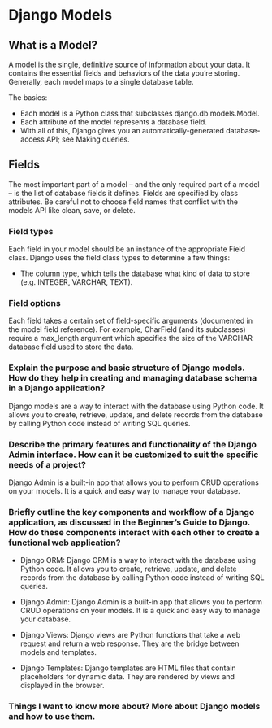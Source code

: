 # Django Models
## What is a Model?
A model is the single, definitive source of information about your data. It contains the essential fields and behaviors of the data you’re storing. Generally, each model maps to a single database table.

The basics:
- Each model is a Python class that subclasses django.db.models.Model.
- Each attribute of the model represents a database field.
- With all of this, Django gives you an automatically-generated database-access API; see Making queries.

## Fields
The most important part of a model – and the only required part of a model – is the list of database fields it defines. Fields are specified by class attributes. Be careful not to choose field names that conflict with the models API like clean, save, or delete.

### Field types
Each field in your model should be an instance of the appropriate Field class. Django uses the field class types to determine a few things:
- The column type, which tells the database what kind of data to store (e.g. INTEGER, VARCHAR, TEXT).


### Field options
Each field takes a certain set of field-specific arguments (documented in the model field reference). For example, CharField (and its subclasses) require a max_length argument which specifies the size of the VARCHAR database field used to store the data.

### Explain the purpose and basic structure of Django models. How do they help in creating and managing database schema in a Django application?
Django models are a way to interact with the database using Python code. It allows you to create, retrieve, update, and delete records from the database by calling Python code instead of writing SQL queries.

### Describe the primary features and functionality of the Django Admin interface. How can it be customized to suit the specific needs of a project?
Django Admin is a built-in app that allows you to perform CRUD operations on your models. It is a quick and easy way to manage your database.

### Briefly outline the key components and workflow of a Django application, as discussed in the Beginner’s Guide to Django. How do these components interact with each other to create a functional web application?
- Django ORM: Django ORM is a way to interact with the database using Python code. It allows you to create, retrieve, update, and delete records from the database by calling Python code instead of writing SQL queries.

- Django Admin: Django Admin is a built-in app that allows you to perform CRUD operations on your models. It is a quick and easy way to manage your database.

- Django Views: Django views are Python functions that take a web request and return a web response. They are the bridge between models and templates.

- Django Templates: Django templates are HTML files that contain placeholders for dynamic data. They are rendered by views and displayed in the browser.

### Things I want to know more about? More about Django models and how to use them.
